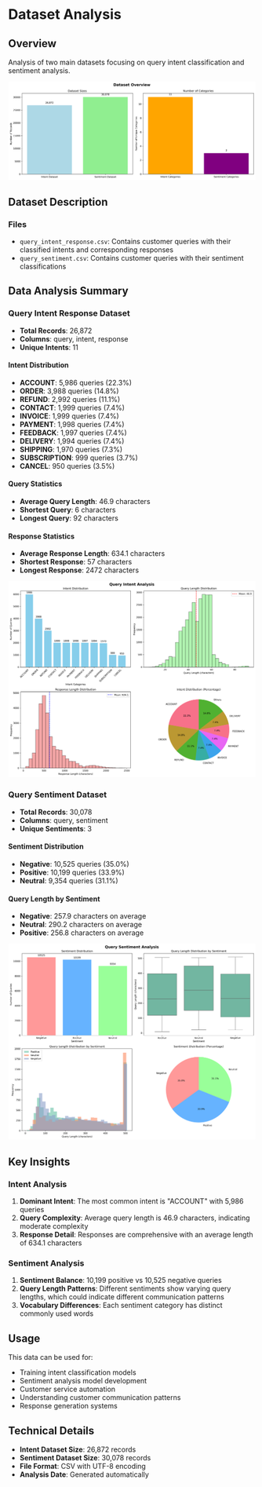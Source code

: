 # Dataset Analysis

## Overview
Analysis of two main datasets focusing on query intent classification and sentiment analysis.

![Dataset Overview](data_visualizations/dataset_overview.png)

## Dataset Description

### Files
- `query_intent_response.csv`: Contains customer queries with their classified intents and corresponding responses
- `query_sentiment.csv`: Contains customer queries with their sentiment classifications

## Data Analysis Summary

### Query Intent Response Dataset
- **Total Records**: 26,872
- **Columns**: query, intent, response
- **Unique Intents**: 11

#### Intent Distribution
- **ACCOUNT**: 5,986 queries (22.3%)
- **ORDER**: 3,988 queries (14.8%)
- **REFUND**: 2,992 queries (11.1%)
- **CONTACT**: 1,999 queries (7.4%)
- **INVOICE**: 1,999 queries (7.4%)
- **PAYMENT**: 1,998 queries (7.4%)
- **FEEDBACK**: 1,997 queries (7.4%)
- **DELIVERY**: 1,994 queries (7.4%)
- **SHIPPING**: 1,970 queries (7.3%)
- **SUBSCRIPTION**: 999 queries (3.7%)
- **CANCEL**: 950 queries (3.5%)

#### Query Statistics
- **Average Query Length**: 46.9 characters
- **Shortest Query**: 6 characters
- **Longest Query**: 92 characters

#### Response Statistics
- **Average Response Length**: 634.1 characters
- **Shortest Response**: 57 characters
- **Longest Response**: 2472 characters

![Intent Analysis](data_visualizations/intent_analysis.png)

### Query Sentiment Dataset
- **Total Records**: 30,078
- **Columns**: query, sentiment
- **Unique Sentiments**: 3

#### Sentiment Distribution
- **Negative**: 10,525 queries (35.0%)
- **Positive**: 10,199 queries (33.9%)
- **Neutral**: 9,354 queries (31.1%)

#### Query Length by Sentiment
- **Negative**: 257.9 characters on average
- **Neutral**: 290.2 characters on average
- **Positive**: 256.8 characters on average


![Sentiment Analysis](data_visualizations/sentiment_analysis.png)

## Key Insights

### Intent Analysis
1. **Dominant Intent**: The most common intent is "ACCOUNT" with 5,986 queries
2. **Query Complexity**: Average query length is 46.9 characters, indicating moderate complexity
3. **Response Detail**: Responses are comprehensive with an average length of 634.1 characters

### Sentiment Analysis
1. **Sentiment Balance**: 10,199 positive vs 10,525 negative queries
2. **Query Length Patterns**: Different sentiments show varying query lengths, which could indicate different communication patterns
3. **Vocabulary Differences**: Each sentiment category has distinct commonly used words

## Usage
This data can be used for:
- Training intent classification models
- Sentiment analysis model development
- Customer service automation
- Understanding customer communication patterns
- Response generation systems

## Technical Details
- **Intent Dataset Size**: 26,872 records
- **Sentiment Dataset Size**: 30,078 records
- **File Format**: CSV with UTF-8 encoding
- **Analysis Date**: Generated automatically
